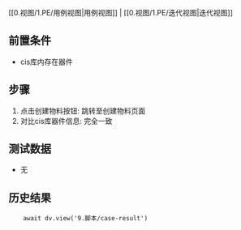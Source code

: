 [[0.视图/1.PE/用例视图|用例视图]] | [[0.视图/1.PE/迭代视图|迭代视图]]

## 前置条件

- cis库内存在器件

## 步骤

1. 点击创建物料按钮: 跳转至创建物料页面
2. 对比cis库器件信息: 完全一致

## 测试数据

- 无

## 历史结果

```dataviewjs
    await dv.view('9.脚本/case-result')
```
